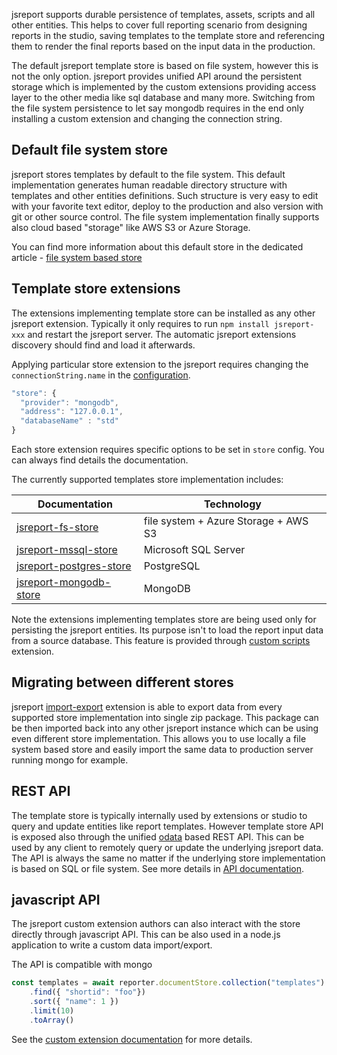 jsreport supports durable persistence of templates, assets, scripts and all other entities. This helps to cover full reporting scenario from designing reports in the studio, saving templates to the template store and referencing them to render the final reports based on the input data in the production.

The default jsreport template store is based on file system, however this is not the only option. jsreport provides unified API around the persistent storage which is implemented by the custom extensions providing access layer to the other media like sql database and many more. Switching from the file system persistence to let say mongodb requires in the end only installing a custom extension and changing the connection string.

## Default file system store
jsreport stores templates by default to the file system. This default implementation generates human readable directory structure with templates and other entities definitions. Such structure is very easy to edit with your favorite text editor, deploy to the production and also version with git or other source control. The file system implementation finally supports also cloud based "storage" like AWS S3 or Azure Storage.

You can find more information about this default store in the dedicated article - [file system based store](/learn/fs-store)

## Template store extensions
The extensions implementing template store can be installed as any other jsreport extension. Typically it only requires to run `npm install jsreport-xxx` and restart the jsreport server. The automatic jsreport extensions discovery should find and load it afterwards.

Applying particular store extension to the jsreport requires changing the `connectionString.name` in the [configuration](/learn/configuration).

```js
"store": {
  "provider": "mongodb",
  "address": "127.0.0.1",
  "databaseName" : "std"
}
```
Each store extension requires specific options to be set in `store` config. You can always find details the documentation.

The currently supported templates store implementation includes:

| Documentation | Technology |
| ------------- | ---------- |
| [jsreport-fs-store](/learn/fs-store) | file system + Azure Storage + AWS S3 |
|[jsreport-mssql-store](https://github.com/jsreport/jsreport-mssql-store)| Microsoft SQL Server |
| [jsreport-postgres-store](https://github.com/jsreport/jsreport-postgres-store) | PostgreSQL|
| [jsreport-mongodb-store](https://github.com/jsreport/jsreport-mongodb-store) | MongoDB

Note the extensions implementing templates store are being used only for persisting the jsreport entities. Its purpose isn't to load the report input data from a source database. This feature is provided through [custom scripts](/learn/scripts) extension.

## Migrating between different stores

jsreport [import-export](/learn/import-export) extension is able to export data from every supported store implementation into single zip package. This package can be then imported back into any other jsreport instance which can be using even different store implementation. This allows you to use locally a file system based store and easily import the same data to production server running mongo for example.

## REST API
The template store is typically internally used by extensions or studio to query and update entities like report templates. However template store API is exposed also through the unified [odata](http://www.odata.org/) based REST API. This can be used by any client to remotely query or update the underlying jsreport data. The API is always the same no matter if the underlying store implementation is based on SQL or file system. See more details in [API documentation](/learn/api#querying-and-crud).

## javascript API
The jsreport custom extension authors can also interact with the store directly through javascript API. This can be also used in a node.js application to write a custom data import/export.

The API is compatible with mongo

```js
const templates = await reporter.documentStore.collection("templates")    
    .find({ "shortid": "foo"})    
	.sort({ "name": 1 })    
	.limit(10)    
	.toArray()
```    

See the [custom extension documentation](https://jsreport.net/learn/custom-extension) for more details.
